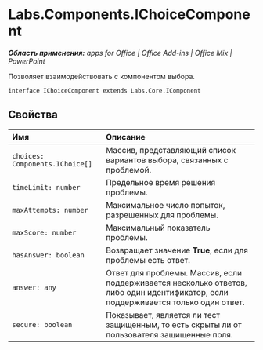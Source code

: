
# Labs.Components.IChoiceComponent

 _**Область применения:** apps for Office | Office Add-ins | Office Mix | PowerPoint_

Позволяет взаимодействовать с компонентом выбора.

```
interface IChoiceComponent extends Labs.Core.IComponent
```


## Свойства


|Имя|Описание|
|:-----|:-----|
| `choices: Components.IChoice[]`|Массив, представляющий список вариантов выбора, связанных с проблемой.|
| `timeLimit: number`|Предельное время решения проблемы.|
| `maxAttempts: number`|Максимальное число попыток, разрешенных для проблемы.|
| `maxScore: number`|Максимальный показатель проблемы.|
| `hasAnswer: boolean`|Возвращает значение **True**, если для проблемы есть ответ.|
| `answer: any`|Ответ для проблемы. Массив, если поддерживается несколько ответов, либо один идентификатор, если поддерживается только один ответ.|
| `secure: boolean`|Показывает, является ли тест защищенным, то есть скрыты ли от пользователя защищенные поля.|
